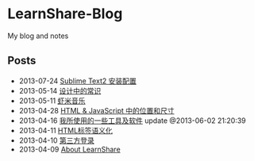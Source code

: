 LearnShare-Blog
===============

My blog and notes

Posts
-----

+ 2013-07-24 [Sublime Text2 安装配置](/posts/sublime-text2-install-and-config.md "Sublime Text2 安装配置")
+ 2013-05-14 [设计中的常识](/posts/common-sense-in-design.md "设计中的常识")
+ 2013-05-11 [虾米音乐](/posts/xiami-music.md "虾米音乐")
+ 2013-04-28 [HTML & JavaScript 中的位置和尺寸](/post/position-and-size.md "HTML & JavaScript 中的位置和尺寸")
+ 2013-04-16 [我所使用的一些工具及软件](/posts/tools-and-softwares-on-my-computer.md "我所使用的一些工具及软件[持续更新中]") update @2013-06-02 21:20:39
+ 2013-04-11 [HTML标签语义化](/posts/drafts/html_semantic.md "HTML标签语义化[草稿]")
+ 2013-04-10 [第三方登录](/posts/third-party-logging.md "第三方登录")
+ 2013-04-09 [About LearnShare](/posts/about-me.md "About Me")